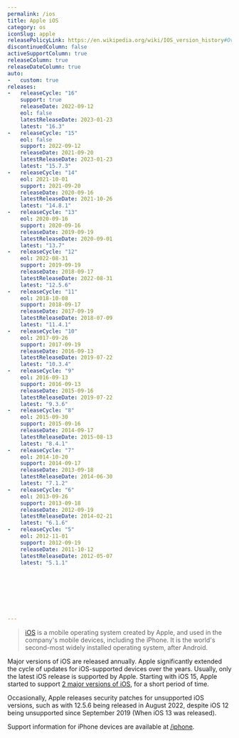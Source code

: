 ```yaml
---
permalink: /ios
title: Apple iOS
category: os
iconSlug: apple
releasePolicyLink: https://en.wikipedia.org/wiki/IOS_version_history#Overview
discontinuedColumn: false
activeSupportColumn: true
releaseColumn: true
releaseDateColumn: true
auto:
-   custom: true
releases:
-   releaseCycle: "16"
    support: true
    releaseDate: 2022-09-12
    eol: false
    latestReleaseDate: 2023-01-23
    latest: "16.3"
-   releaseCycle: "15"
    eol: false
    support: 2022-09-12
    releaseDate: 2021-09-20
    latestReleaseDate: 2023-01-23
    latest: "15.7.3"
-   releaseCycle: "14"
    eol: 2021-10-01
    support: 2021-09-20
    releaseDate: 2020-09-16
    latestReleaseDate: 2021-10-26
    latest: "14.8.1"
-   releaseCycle: "13"
    eol: 2020-09-16
    support: 2020-09-16
    releaseDate: 2019-09-19
    latestReleaseDate: 2020-09-01
    latest: "13.7"
-   releaseCycle: "12"
    eol: 2022-08-31
    support: 2019-09-19
    releaseDate: 2018-09-17
    latestReleaseDate: 2022-08-31
    latest: "12.5.6"
-   releaseCycle: "11"
    eol: 2018-10-08
    support: 2018-09-17
    releaseDate: 2017-09-19
    latestReleaseDate: 2018-07-09
    latest: "11.4.1"
-   releaseCycle: "10"
    eol: 2017-09-26
    support: 2017-09-19
    releaseDate: 2016-09-13
    latestReleaseDate: 2019-07-22
    latest: "10.3.4"
-   releaseCycle: "9"
    eol: 2016-09-13
    support: 2016-09-13
    releaseDate: 2015-09-16
    latestReleaseDate: 2019-07-22
    latest: "9.3.6"
-   releaseCycle: "8"
    eol: 2015-09-30
    support: 2015-09-16
    releaseDate: 2014-09-17
    latestReleaseDate: 2015-08-13
    latest: "8.4.1"
-   releaseCycle: "7"
    eol: 2014-10-20
    support: 2014-09-17
    releaseDate: 2013-09-18
    latestReleaseDate: 2014-06-30
    latest: "7.1.2"
-   releaseCycle: "6"
    eol: 2013-09-26
    support: 2013-09-18
    releaseDate: 2012-09-19
    latestReleaseDate: 2014-02-21
    latest: "6.1.6"
-   releaseCycle: "5"
    eol: 2012-11-01
    support: 2012-09-19
    releaseDate: 2011-10-12
    latestReleaseDate: 2012-05-07
    latest: "5.1.1"








---
```


> [iOS](https://www.apple.com/ios/) is a mobile operating system created by Apple, and used in the company's mobile devices, including the iPhone. It is the world's second-most widely installed operating system, after Android.

Major versions of iOS are released annually. Apple significantly extended the cycle of updates for iOS-supported devices over the years. Usually, only the latest iOS release is supported by Apple. Starting with iOS 15, Apple started to support [2 major versions of iOS](https://www.zdnet.com/article/still-running-ios-14-on-your-iphone-apple-brings-support-to-an-end/), for a short period of time.

Occasionally, Apple releases security patches for unsupported iOS versions, such as with 12.5.6 being released in August 2022, despite iOS 12 being unsupported since September 2019 (When iOS 13 was released).

Support information for iPhone devices are available at [/iphone](/iphone).

